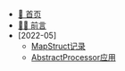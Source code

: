 * [:book: 首页](README.md)
* [🧑‍🎓 前言](md/front.md)
* [2022-05]
  * [MapStruct记录](md/202205/MapStruct记录.md)
  * [AbstractProcessor应用](md/202205/Processer检查代码.md)